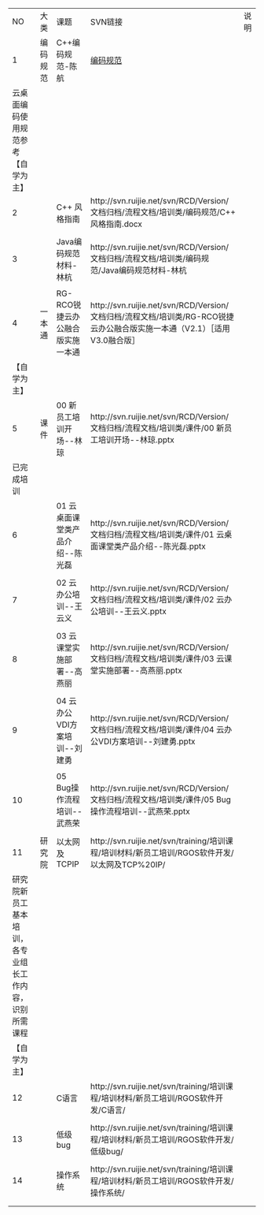<table>
   <tr>
      <td>NO</td>
      <td>大类</td>
      <td>课题</td>
      <td>SVN链接</td>
      <td>说明</td>
   </tr>
   <tr>
      <td>1</td>
      <td>编码规范</td>
      <td>C++编码规范-陈航</td>
      <td><a href="http://svn.ruijie.net/svn/RCD/Version/文档归档/流程文档/培训类/编码规范/C++编码规范-陈航" target="_blank">编码规范</a></td>
   </tr>
   <tr>
      <td>云桌面编码使用规范参考【自学为主】</td>
   </tr>
   <tr>
      <td>2</td>
      <td></td>
      <td>C++ 风格指南</td>
      <td>http://svn.ruijie.net/svn/RCD/Version/文档归档/流程文档/培训类/编码规范/C++ 风格指南.docx</td>
   </tr>
   <tr>
      <td></td>
   </tr>
   <tr>
      <td>3</td>
      <td></td>
      <td>Java编码规范材料-林杭</td>
      <td>http://svn.ruijie.net/svn/RCD/Version/文档归档/流程文档/培训类/编码规范/Java编码规范材料-林杭</td>
   </tr>
   <tr>
      <td></td>
   </tr>
   <tr>
      <td>4</td>
      <td>一本通</td>
      <td>RG-RCO锐捷云办公融合版实施一本通</td>
      <td>http://svn.ruijie.net/svn/RCD/Version/文档归档/流程文档/培训类/RG-RCO锐捷云办公融合版实施一本通（V2.1）［适用V3.0融合版］</td>
   </tr>
   <tr>
      <td>【自学为主】</td>
   </tr>
   <tr>
      <td>5</td>
      <td>课件</td>
      <td>00 新员工培训开场--林琼</td>
      <td>http://svn.ruijie.net/svn/RCD/Version/文档归档/流程文档/培训类/课件/00 新员工培训开场--林琼.pptx</td>
   </tr>
   <tr>
      <td>已完成培训</td>
   </tr>
   <tr>
      <td>6</td>
      <td></td>
      <td>01 云桌面课堂类产品介绍--陈光磊</td>
      <td>http://svn.ruijie.net/svn/RCD/Version/文档归档/流程文档/培训类/课件/01 云桌面课堂类产品介绍--陈光磊.pptx</td>
   </tr>
   <tr>
      <td></td>
   </tr>
   <tr>
      <td>7</td>
      <td></td>
      <td>02 云办公培训--王云义</td>
      <td>http://svn.ruijie.net/svn/RCD/Version/文档归档/流程文档/培训类/课件/02 云办公培训--王云义.pptx</td>
   </tr>
   <tr>
      <td></td>
   </tr>
   <tr>
      <td>8</td>
      <td></td>
      <td>03 云课堂实施部署--高燕丽</td>
      <td>http://svn.ruijie.net/svn/RCD/Version/文档归档/流程文档/培训类/课件/03 云课堂实施部署--高燕丽.pptx</td>
   </tr>
   <tr>
      <td></td>
   </tr>
   <tr>
      <td>9</td>
      <td></td>
      <td>04 云办公VDI方案培训--刘建勇</td>
      <td>http://svn.ruijie.net/svn/RCD/Version/文档归档/流程文档/培训类/课件/04 云办公VDI方案培训--刘建勇.pptx</td>
   </tr>
   <tr>
      <td></td>
   </tr>
   <tr>
      <td>10</td>
      <td></td>
      <td>05 Bug操作流程培训--武燕荣</td>
      <td>http://svn.ruijie.net/svn/RCD/Version/文档归档/流程文档/培训类/课件/05 Bug操作流程培训--武燕荣.pptx</td>
   </tr>
   <tr>
      <td></td>
   </tr>
   <tr>
      <td>11</td>
      <td>研究院</td>
      <td>以太网及TCPIP</td>
      <td>http://svn.ruijie.net/svn/training/培训课程/培训材料/新员工培训/RGOS软件开发/以太网及TCP%20IP/</td>
   </tr>
   <tr>
      <td>研究院新员工基本培训，各专业组长工作内容，识别所需课程</td>
   </tr>
   <tr>
      <td>【自学为主】</td>
   </tr>
   <tr>
      <td>12</td>
      <td></td>
      <td>C语言</td>
      <td>http://svn.ruijie.net/svn/training/培训课程/培训材料/新员工培训/RGOS软件开发/C语言/</td>
   </tr>
   <tr>
      <td></td>
   </tr>
   <tr>
      <td>13</td>
      <td></td>
      <td>低级bug</td>
      <td>http://svn.ruijie.net/svn/training/培训课程/培训材料/新员工培训/RGOS软件开发/低级bug/</td>
   </tr>
   <tr>
      <td></td>
   </tr>
   <tr>
      <td>14</td>
      <td></td>
      <td>操作系统</td>
      <td>http://svn.ruijie.net/svn/training/培训课程/培训材料/新员工培训/RGOS软件开发/操作系统/</td>
   </tr>
   <tr>
      <td></td>
   </tr>
   <tr>
      <td></td>
   </tr>
</table>
